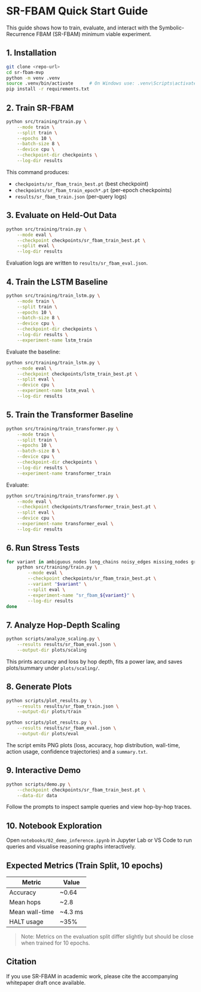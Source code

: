 # SR-FBAM Quick Start Guide

This guide shows how to train, evaluate, and interact with the Symbolic-Recurrence FBAM (SR-FBAM) minimum viable experiment.

## 1. Installation

```bash
git clone <repo-url>
cd sr-fbam-mvp
python -m venv .venv
source .venv/bin/activate      # On Windows use: .venv\Scripts\activate
pip install -r requirements.txt
```

## 2. Train SR-FBAM

```bash
python src/training/train.py \
    --mode train \
    --split train \
    --epochs 10 \
    --batch-size 8 \
    --device cpu \
    --checkpoint-dir checkpoints \
    --log-dir results
```

This command produces:
- `checkpoints/sr_fbam_train_best.pt` (best checkpoint)
- `checkpoints/sr_fbam_train_epoch*.pt` (per-epoch checkpoints)
- `results/sr_fbam_train.json` (per-query logs)

## 3. Evaluate on Held-Out Data

```bash
python src/training/train.py \
    --mode eval \
    --checkpoint checkpoints/sr_fbam_train_best.pt \
    --split eval \
    --log-dir results
```

Evaluation logs are written to `results/sr_fbam_eval.json`.

## 4. Train the LSTM Baseline

```bash
python src/training/train_lstm.py \
    --mode train \
    --split train \
    --epochs 10 \
    --batch-size 8 \
    --device cpu \
    --checkpoint-dir checkpoints \
    --log-dir results \
    --experiment-name lstm_train
```

Evaluate the baseline:

```bash
python src/training/train_lstm.py \
    --mode eval \
    --checkpoint checkpoints/lstm_train_best.pt \
    --split eval \
    --device cpu \
    --experiment-name lstm_eval \
    --log-dir results
```

## 5. Train the Transformer Baseline

```bash
python src/training/train_transformer.py \
    --mode train \
    --split train \
    --epochs 10 \
    --batch-size 8 \
    --device cpu \
    --checkpoint-dir checkpoints \
    --log-dir results \
    --experiment-name transformer_train
```

Evaluate:

```bash
python src/training/train_transformer.py \
    --mode eval \
    --checkpoint checkpoints/transformer_train_best.pt \
    --split eval \
    --device cpu \
    --experiment-name transformer_eval \
    --log-dir results
```

## 6. Run Stress Tests

```bash
for variant in ambiguous_nodes long_chains noisy_edges missing_nodes graph_growth; do
    python src/training/train.py \
        --mode eval \
        --checkpoint checkpoints/sr_fbam_train_best.pt \
        --variant "$variant" \
        --split eval \
        --experiment-name "sr_fbam_${variant}" \
        --log-dir results
done
```

## 7. Analyze Hop-Depth Scaling

```bash
python scripts/analyze_scaling.py \
    --results results/sr_fbam_eval.json \
    --output-dir plots/scaling
```

This prints accuracy and loss by hop depth, fits a power law, and saves plots/summary under `plots/scaling/`.

## 8. Generate Plots

```bash
python scripts/plot_results.py \
    --results results/sr_fbam_train.json \
    --output-dir plots/train

python scripts/plot_results.py \
    --results results/sr_fbam_eval.json \
    --output-dir plots/eval
```

The script emits PNG plots (loss, accuracy, hop distribution, wall-time, action usage, confidence trajectories) and a `summary.txt`.

## 9. Interactive Demo

```bash
python scripts/demo.py \
    --checkpoint checkpoints/sr_fbam_train_best.pt \
    --data-dir data
```

Follow the prompts to inspect sample queries and view hop-by-hop traces.

## 10. Notebook Exploration

Open `notebooks/02_demo_inference.ipynb` in Jupyter Lab or VS Code to run queries and visualise reasoning graphs interactively.

## Expected Metrics (Train Split, 10 epochs)

| Metric          | Value    |
|-----------------|----------|
| Accuracy        | ~0.64    |
| Mean hops       | ~2.8     |
| Mean wall-time  | ~4.3 ms |
| HALT usage      | ~35%     |

> Note: Metrics on the evaluation split differ slightly but should be close when trained for 10 epochs.

## Citation

If you use SR-FBAM in academic work, please cite the accompanying whitepaper draft once available.
